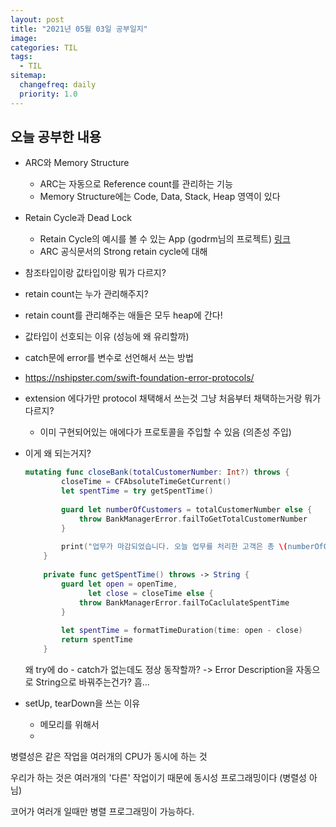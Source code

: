 ```yaml
---
layout: post
title: "2021년 05월 03일 공부일지"
image:
categories: TIL
tags: 
  - TIL
sitemap:
  changefreq: daily
  priority: 1.0
---
```


## 오늘 공부한 내용

- ARC와 Memory Structure

  - ARC는 자동으로 Reference count를 관리하는 기능
  - Memory Structure에는 Code, Data, Stack, Heap 영역이 있다

- Retain Cycle과 Dead Lock

  - Retain Cycle의 예시를 볼 수 있는 App (godrm님의 프로젝트) [링크](https://github.com/godrm/RetainCycleApp)
  - ARC 공식문서의 Strong retain cycle에 대해

- 참조타입이랑 값타입이랑 뭐가 다르지?

- retain count는 누가 관리해주지?

- retain count를 관리해주는 애들은 모두 heap에 간다!

- 값타입이 선호되는 이유 (성능에 왜 유리할까)

- catch문에 error를 변수로 선언해서 쓰는 방법

- https://nshipster.com/swift-foundation-error-protocols/

- extension 에다가만 protocol 채택해서 쓰는것 그냥 처음부터 채택하는거랑 뭐가 다르지?

  - 이미 구현되어있는 애에다가 프로토콜을 주입할 수 있음 (의존성 주입)

- 이게 왜 되는거지? 

  ```swift
  mutating func closeBank(totalCustomerNumber: Int?) throws {
          closeTime = CFAbsoluteTimeGetCurrent()
          let spentTime = try getSpentTime()
          
          guard let numberOfCustomers = totalCustomerNumber else {
              throw BankManagerError.failToGetTotalCustomerNumber
          }
          
          print("업무가 마감되었습니다. 오늘 업무를 처리한 고객은 총 \(numberOfCustomers)명이며, 총 업무시간은 \(spentTime)초입니다.")
      }
      
      private func getSpentTime() throws -> String {
          guard let open = openTime,
                let close = closeTime else {
              throw BankManagerError.failToCaclulateSpentTime
          }
          
          let spentTime = formatTimeDuration(time: open - close)
          return spentTime
      }
  ```

  왜 try에 do - catch가 없는데도 정상 동작할까? -> Error Description을 자동으로 String으로 바꿔주는건가? 흠...

- setUp, tearDown을 쓰는 이유

  - 메모리를 위해서
  - 

병렬성은 같은 작업을 여러개의 CPU가 동시에 하는 것

우리가 하는 것은 여러개의 '다른' 작업이기 때문에 동시성 프로그래밍이다 (병렬성 아님)

코어가 여러개 일때만 병렬 프로그래밍이 가능하다.